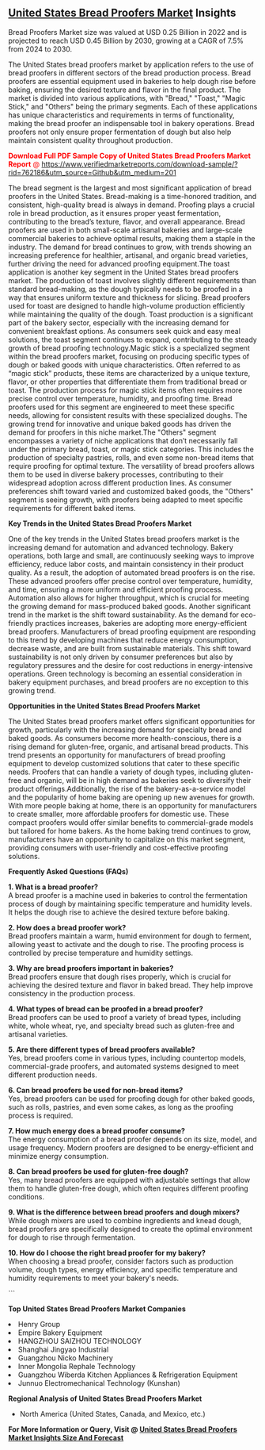 <h2><a href="https://www.verifiedmarketreports.com/download-sample/?rid=762186&amp;utm_source=Github&amp;utm_medium=201" target="_blank">United States Bread Proofers Market</a> Insights</h2><p>Bread Proofers Market size was valued at USD 0.25 Billion in 2022 and is projected to reach USD 0.45 Billion by 2030, growing at a CAGR of 7.5% from 2024 to 2030.</p><p><p>The United States bread proofers market by application refers to the use of bread proofers in different sectors of the bread production process. Bread proofers are essential equipment used in bakeries to help dough rise before baking, ensuring the desired texture and flavor in the final product. The market is divided into various applications, with "Bread," "Toast," "Magic Stick," and "Others" being the primary segments. Each of these applications has unique characteristics and requirements in terms of functionality, making the bread proofer an indispensable tool in bakery operations. Bread proofers not only ensure proper fermentation of dough but also help maintain consistent quality throughout production. <p><span class=""><span style="color: #ff0000;"><strong>Download Full PDF Sample Copy of United States Bread Proofers Market Report</strong> @ </span><a href="https://www.verifiedmarketreports.com/download-sample/?rid=762186&amp;utm_source=Github&amp;utm_medium=201" target="_blank">https://www.verifiedmarketreports.com/download-sample/?rid=762186&amp;utm_source=Github&amp;utm_medium=201</a></span></p></p><p>The bread segment is the largest and most significant application of bread proofers in the United States. Bread-making is a time-honored tradition, and consistent, high-quality bread is always in demand. Proofing plays a crucial role in bread production, as it ensures proper yeast fermentation, contributing to the bread’s texture, flavor, and overall appearance. Bread proofers are used in both small-scale artisanal bakeries and large-scale commercial bakeries to achieve optimal results, making them a staple in the industry. The demand for bread continues to grow, with trends showing an increasing preference for healthier, artisanal, and organic bread varieties, further driving the need for advanced proofing equipment.The toast application is another key segment in the United States bread proofers market. The production of toast involves slightly different requirements than standard bread-making, as the dough typically needs to be proofed in a way that ensures uniform texture and thickness for slicing. Bread proofers used for toast are designed to handle high-volume production efficiently while maintaining the quality of the dough. Toast production is a significant part of the bakery sector, especially with the increasing demand for convenient breakfast options. As consumers seek quick and easy meal solutions, the toast segment continues to expand, contributing to the steady growth of bread proofing technology.Magic stick is a specialized segment within the bread proofers market, focusing on producing specific types of dough or baked goods with unique characteristics. Often referred to as “magic stick” products, these items are characterized by a unique texture, flavor, or other properties that differentiate them from traditional bread or toast. The production process for magic stick items often requires more precise control over temperature, humidity, and proofing time. Bread proofers used for this segment are engineered to meet these specific needs, allowing for consistent results with these specialized doughs. The growing trend for innovative and unique baked goods has driven the demand for proofers in this niche market.The "Others" segment encompasses a variety of niche applications that don’t necessarily fall under the primary bread, toast, or magic stick categories. This includes the production of specialty pastries, rolls, and even some non-bread items that require proofing for optimal texture. The versatility of bread proofers allows them to be used in diverse bakery processes, contributing to their widespread adoption across different production lines. As consumer preferences shift toward varied and customized baked goods, the "Others" segment is seeing growth, with proofers being adapted to meet specific requirements for different baked items.</p><p><strong>Key Trends in the United States Bread Proofers Market</strong></p><p>One of the key trends in the United States bread proofers market is the increasing demand for automation and advanced technology. Bakery operations, both large and small, are continuously seeking ways to improve efficiency, reduce labor costs, and maintain consistency in their product quality. As a result, the adoption of automated bread proofers is on the rise. These advanced proofers offer precise control over temperature, humidity, and time, ensuring a more uniform and efficient proofing process. Automation also allows for higher throughput, which is crucial for meeting the growing demand for mass-produced baked goods. Another significant trend in the market is the shift toward sustainability. As the demand for eco-friendly practices increases, bakeries are adopting more energy-efficient bread proofers. Manufacturers of bread proofing equipment are responding to this trend by developing machines that reduce energy consumption, decrease waste, and are built from sustainable materials. This shift toward sustainability is not only driven by consumer preferences but also by regulatory pressures and the desire for cost reductions in energy-intensive operations. Green technology is becoming an essential consideration in bakery equipment purchases, and bread proofers are no exception to this growing trend.</p><p><strong>Opportunities in the United States Bread Proofers Market</strong></p><p>The United States bread proofers market offers significant opportunities for growth, particularly with the increasing demand for specialty bread and baked goods. As consumers become more health-conscious, there is a rising demand for gluten-free, organic, and artisanal bread products. This trend presents an opportunity for manufacturers of bread proofing equipment to develop customized solutions that cater to these specific needs. Proofers that can handle a variety of dough types, including gluten-free and organic, will be in high demand as bakeries seek to diversify their product offerings.Additionally, the rise of the bakery-as-a-service model and the popularity of home baking are opening up new avenues for growth. With more people baking at home, there is an opportunity for manufacturers to create smaller, more affordable proofers for domestic use. These compact proofers would offer similar benefits to commercial-grade models but tailored for home bakers. As the home baking trend continues to grow, manufacturers have an opportunity to capitalize on this market segment, providing consumers with user-friendly and cost-effective proofing solutions.</p><p><strong>Frequently Asked Questions (FAQs)</strong></p><p><strong>1. What is a bread proofer?</strong><br> A bread proofer is a machine used in bakeries to control the fermentation process of dough by maintaining specific temperature and humidity levels. It helps the dough rise to achieve the desired texture before baking.</p><p><strong>2. How does a bread proofer work?</strong><br> Bread proofers maintain a warm, humid environment for dough to ferment, allowing yeast to activate and the dough to rise. The proofing process is controlled by precise temperature and humidity settings.</p><p><strong>3. Why are bread proofers important in bakeries?</strong><br> Bread proofers ensure that dough rises properly, which is crucial for achieving the desired texture and flavor in baked bread. They help improve consistency in the production process.</p><p><strong>4. What types of bread can be proofed in a bread proofer?</strong><br> Bread proofers can be used to proof a variety of bread types, including white, whole wheat, rye, and specialty bread such as gluten-free and artisanal varieties.</p><p><strong>5. Are there different types of bread proofers available?</strong><br> Yes, bread proofers come in various types, including countertop models, commercial-grade proofers, and automated systems designed to meet different production needs.</p><p><strong>6. Can bread proofers be used for non-bread items?</strong><br> Yes, bread proofers can be used for proofing dough for other baked goods, such as rolls, pastries, and even some cakes, as long as the proofing process is required.</p><p><strong>7. How much energy does a bread proofer consume?</strong><br> The energy consumption of a bread proofer depends on its size, model, and usage frequency. Modern proofers are designed to be energy-efficient and minimize energy consumption.</p><p><strong>8. Can bread proofers be used for gluten-free dough?</strong><br> Yes, many bread proofers are equipped with adjustable settings that allow them to handle gluten-free dough, which often requires different proofing conditions.</p><p><strong>9. What is the difference between bread proofers and dough mixers?</strong><br> While dough mixers are used to combine ingredients and knead dough, bread proofers are specifically designed to create the optimal environment for dough to rise through fermentation.</p><p><strong>10. How do I choose the right bread proofer for my bakery?</strong><br> When choosing a bread proofer, consider factors such as production volume, dough types, energy efficiency, and specific temperature and humidity requirements to meet your bakery's needs.</p>```</p><p><strong>Top United States Bread Proofers Market Companies</strong></p><div data-test-id=""><p><li>Henry Group</li><li> Empire Bakery Equipment</li><li> HANGZHOU SAIZHOU TECHNOLOGY</li><li> Shanghai Jingyao Industrial</li><li> Guangzhou Nicko Machinery</li><li> Inner Mongolia Rephale Technology</li><li> Guangzhou Wiberda Kitchen Appliances & Refrigeration Equipment</li><li> Junnuo Electromechanical Technology (Kunshan)</li></p><div><strong>Regional Analysis of&nbsp;United States Bread Proofers Market</strong></div><ul><li dir="ltr"><p dir="ltr">North America&nbsp;(United States, Canada, and Mexico, etc.)</p></li></ul><p><strong>For More Information or Query, Visit @&nbsp;</strong><strong><a href="https://www.verifiedmarketreports.com/product/bread-proofers-market/?utm_source=Github&amp;utm_medium=201" target="_blank">United States Bread Proofers Market Insights Size And Forecast</a></strong></p></div>

